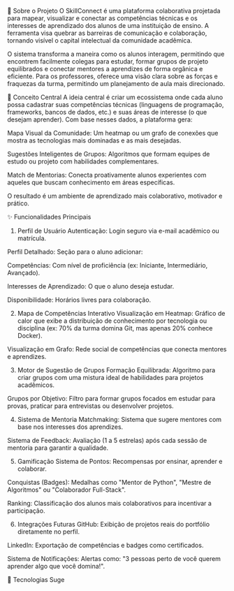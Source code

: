 🔹 Sobre o Projeto
O SkillConnect é uma plataforma colaborativa projetada para mapear, visualizar e conectar as competências técnicas e os interesses de aprendizado dos alunos de uma instituição de ensino. A ferramenta visa quebrar as barreiras de comunicação e colaboração, tornando visível o capital intelectual da comunidade acadêmica.

O sistema transforma a maneira como os alunos interagem, permitindo que encontrem facilmente colegas para estudar, formar grupos de projeto equilibrados e conectar mentores a aprendizes de forma orgânica e eficiente. Para os professores, oferece uma visão clara sobre as forças e fraquezas da turma, permitindo um planejamento de aula mais direcionado.

🎯 Conceito Central
A ideia central é criar um ecossistema onde cada aluno possa cadastrar suas competências técnicas (linguagens de programação, frameworks, bancos de dados, etc.) e suas áreas de interesse (o que desejam aprender). Com base nesses dados, a plataforma gera:

Mapa Visual da Comunidade: Um heatmap ou um grafo de conexões que mostra as tecnologias mais dominadas e as mais desejadas.

Sugestões Inteligentes de Grupos: Algoritmos que formam equipes de estudo ou projeto com habilidades complementares.

Match de Mentorias: Conecta proativamente alunos experientes com aqueles que buscam conhecimento em áreas específicas.

O resultado é um ambiente de aprendizado mais colaborativo, motivador e prático.

✨ Funcionalidades Principais
1. Perfil de Usuário
Autenticação: Login seguro via e-mail acadêmico ou matrícula.

Perfil Detalhado: Seção para o aluno adicionar:

Competências: Com nível de proficiência (ex: Iniciante, Intermediário, Avançado).

Interesses de Aprendizado: O que o aluno deseja estudar.

Disponibilidade: Horários livres para colaboração.

2. Mapa de Competências Interativo
Visualização em Heatmap: Gráfico de calor que exibe a distribuição de conhecimento por tecnologia ou disciplina (ex: 70% da turma domina Git, mas apenas 20% conhece Docker).

Visualização em Grafo: Rede social de competências que conecta mentores e aprendizes.

3. Motor de Sugestão de Grupos
Formação Equilibrada: Algoritmo para criar grupos com uma mistura ideal de habilidades para projetos acadêmicos.

Grupos por Objetivo: Filtro para formar grupos focados em estudar para provas, praticar para entrevistas ou desenvolver projetos.

4. Sistema de Mentoria
Matchmaking: Sistema que sugere mentores com base nos interesses dos aprendizes.

Sistema de Feedback: Avaliação (1 a 5 estrelas) após cada sessão de mentoria para garantir a qualidade.

5. Gamificação
Sistema de Pontos: Recompensas por ensinar, aprender e colaborar.

Conquistas (Badges): Medalhas como "Mentor de Python", "Mestre de Algoritmos" ou "Colaborador Full-Stack".

Ranking: Classificação dos alunos mais colaborativos para incentivar a participação.

6. Integrações Futuras
GitHub: Exibição de projetos reais do portfólio diretamente no perfil.

LinkedIn: Exportação de competências e badges como certificados.

Sistema de Notificações: Alertas como: "3 pessoas perto de você querem aprender algo que você domina!".

🔧 Tecnologias Suge
